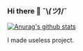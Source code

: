 ### Hi there 👋 ¯\\_(ツ)_/¯

[![Anurag's github stats](https://github-readme-stats.vercel.app/api?username=brokiem)](https://github.com/anuraghazra/github-readme-stats)

I made useless project.
